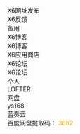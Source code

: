 X6网址发布<br>
<a href="https://support.qq.com/embed/phone/93346" style="text-decoration: none;">X6反馈</a>
<br>
备用
<br>
<a href="https://url.cn/56kN3Td" style="text-decoration: none;">X6博客</a>
<br>
<a href="https://url.cn/5el0LNp" style="text-decoration: none;">X6博客</a>
<br>
<a href="https://url.cn/5K9yB9A" style="text-decoration: none;">X6应用商店</a>
<br>
<a href="http://bbs.clby.firadio.net/" style="text-decoration: none;">X6论坛</a>
<br>
<a href="https://url.cn/5P0Wz8b" style="text-decoration: none;">X6论坛</a>
<br>
个人
<br>
<a href="http://javayingyongshangdian.lofter.com" style="text-decoration: none;">LOFTER</a>
<br>
网盘
<br>
<a href="http://a3475272270.ys168.com/" style="text-decoration: none;">ys168</a>
<br>
<a href="https://www.lanzous.com/b04a4bp3i" style="text-decoration: none;">蓝奏云</a>
<br>
<a href="https://pan.baidu.com/s/10kj7o8e3csuTA0W1V7KAwA" style="text-decoration: none;">百度网盘</a>提取码：  <font color="orange">38h2
